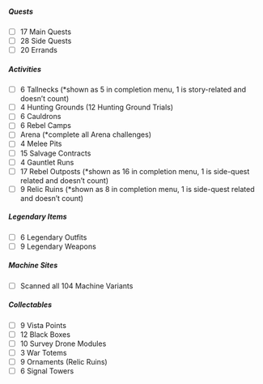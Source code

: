 ##### Quests
- [ ] 17 Main Quests
- [ ] 28 Side Quests
- [ ] 20 Errands

##### Activities
- [ ] 6 Tallnecks (*shown as 5 in completion menu, 1 is story-related and doesn’t count)
- [ ] 4 Hunting Grounds (12 Hunting Ground Trials)
- [ ] 6 Cauldrons
- [ ] 6 Rebel Camps
- [ ] Arena (*complete all Arena challenges)
- [ ] 4 Melee Pits
- [ ] 15 Salvage Contracts
- [ ] 4 Gauntlet Runs
- [ ] 17 Rebel Outposts (*shown as 16 in completion menu, 1 is side-quest related and doesn’t count)
- [ ] 9 Relic Ruins (*shown as 8 in completion menu, 1 is side-quest related and doesn’t count)

##### Legendary Items
- [ ] 6 Legendary Outfits
- [ ] 9 Legendary Weapons

##### Machine Sites
- [ ] Scanned all 104 Machine Variants

##### Collectables
- [ ] 9 Vista Points
- [ ] 12 Black Boxes
- [ ] 10 Survey Drone Modules
- [ ] 3 War Totems
- [ ] 9 Ornaments (Relic Ruins)
- [ ] 6 Signal Towers
